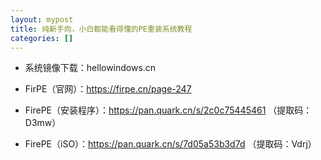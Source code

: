 ```yaml
---
layout: mypost
title: 纯新手向，小白都能看得懂的PE重装系统教程
categories: []
---
```


- 系统镜像下载：hellowindows.cn

- FirPE（官网）：<https://firpe.cn/page-247>

- FirePE（安装程序）：<https://pan.quark.cn/s/2c0c75445461> （提取码：D3mw）

- FirePE（iSO）：<https://pan.quark.cn/s/7d05a53b3d7d> （提取码：Vdrj）